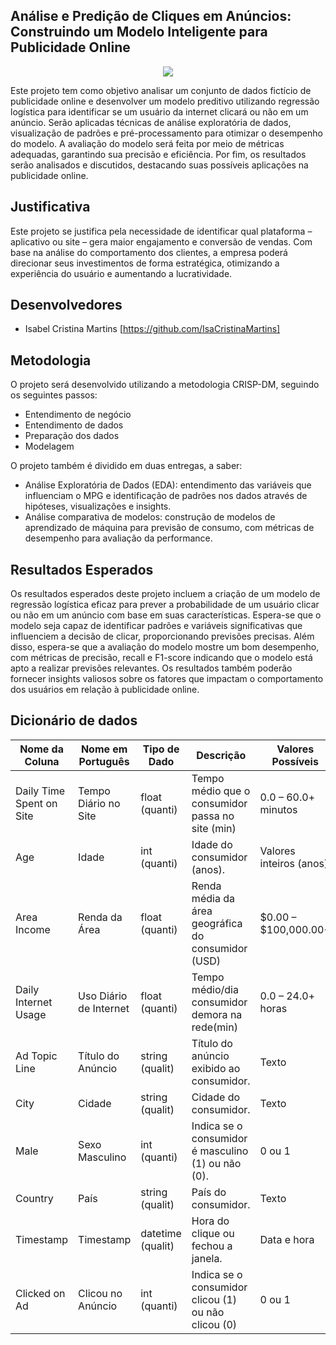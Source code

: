 ## Análise e Predição de Cliques em Anúncios: Construindo um Modelo Inteligente para Publicidade Online

<p align="center">
  <img src="https://esoft.inf.br/images/desenvolvimento-web-aplicativo.png" alt=" " />
</p>

Este projeto tem como objetivo analisar um conjunto de dados fictício de publicidade online e desenvolver um modelo preditivo utilizando regressão logística para identificar se um usuário da internet clicará ou não em um anúncio. Serão aplicadas técnicas de análise exploratória de dados, visualização de padrões e pré-processamento para otimizar o desempenho do modelo. A avaliação do modelo será feita por meio de métricas adequadas, garantindo sua precisão e eficiência. Por fim, os resultados serão analisados e discutidos, destacando suas possíveis aplicações na publicidade online.

## Justificativa

Este projeto se justifica pela necessidade de identificar qual plataforma – aplicativo ou site – gera maior engajamento e conversão de vendas. Com base na análise do comportamento dos clientes, a empresa poderá direcionar seus investimentos de forma estratégica, otimizando a experiência do usuário e aumentando a lucratividade.


## Desenvolvedores

- Isabel Cristina Martins [https://github.com/IsaCristinaMartins]

## Metodologia

O projeto será desenvolvido utilizando a metodologia CRISP-DM, seguindo os seguintes passos:

<div align = " ">

- Entendimento de negócio
- Entendimento de dados
- Preparação dos dados
- Modelagem

</div>

O projeto também é dividido em duas entregas, a saber:

<div align = " ">

- Análise Exploratória de Dados (EDA): entendimento das variáveis que influenciam o MPG e identificação de padrões nos dados através de hipóteses, visualizações e insights.
- Análise comparativa de modelos: construção de modelos de aprendizado de máquina para previsão de consumo, com métricas de desempenho para avaliação da performance.

</div>

## Resultados Esperados

Os resultados esperados deste projeto incluem a criação de um modelo de regressão logística eficaz para prever a probabilidade de um usuário clicar ou não em um anúncio com base em suas características. Espera-se que o modelo seja capaz de identificar padrões e variáveis significativas que influenciem a decisão de clicar, proporcionando previsões precisas. Além disso, espera-se que a avaliação do modelo mostre um bom desempenho, com métricas de precisão, recall e F1-score indicando que o modelo está apto a realizar previsões relevantes. Os resultados também poderão fornecer insights valiosos sobre os fatores que impactam o comportamento dos usuários em relação à publicidade online.

## Dicionário de dados

| Nome da Coluna             | Nome em Português        | Tipo de Dado    |            Descrição                               | Valores Possíveis                              |
|----------------------------|--------------------------|-----------------|----------------------------------------------------|------------------------------------------------|
| Daily Time Spent on Site   | Tempo Diário no Site     | float (quanti)  | Tempo médio que o consumidor passa no site (min)   | 0.0 – 60.0+ minutos                            |
| Age                        | Idade                    | int (quanti)    | Idade do consumidor (anos).                        | Valores inteiros (anos)                        |
| Area Income                | Renda da Área            | float (quanti)  | Renda média da área geográfica do consumidor (USD) | $0.00 – $100,000.00+                           |
| Daily Internet Usage       | Uso Diário de Internet   | float (quanti)  | Tempo médio/dia consumidor demora na rede(min)     | 0.0 – 24.0+ horas                              |
| Ad Topic Line              | Título do Anúncio        | string (qualit) | Título do anúncio exibido ao consumidor.           | Texto                                          |
| City                       | Cidade                   | string (qualit) | Cidade do consumidor.                              | Texto                                          |
| Male                       | Sexo Masculino           | int (quanti)    | Indica se o consumidor é masculino (1) ou não (0). | 0 ou 1                                         |
| Country                    | País                     | string (qualit) | País do consumidor.                                | Texto                                          |
| Timestamp                  | Timestamp                | datetime (qualit)| Hora do clique ou fechou a janela.                | Data e hora                                    |
| Clicked on Ad              | Clicou no Anúncio        | int (quanti)    | Indica se o consumidor clicou (1) ou não clicou (0)| 0 ou 1                                         |
